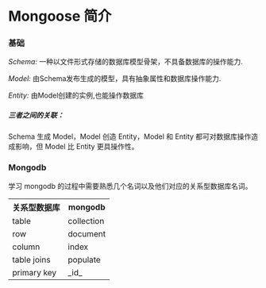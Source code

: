 # Mongoose 简介

### 基础

*Schema:* 一种以文件形式存储的数据库模型骨架，不具备数据库的操作能力.

*Model:* 由Schema发布生成的模型，具有抽象属性和数据库操作能力.

*Entity:* 由Model创建的实例,也能操作数据库

##### 三者之间的关联：
Schema 生成 Model，Model 创造 Entity，Model 和 Entity 都可对数据库操作造成影响，但 Model 比 Entity 更具操作性。

### Mongodb

学习 mongodb 的过程中需要熟悉几个名词以及他们对应的关系型数据库名词。

<table>
  <tr>
    <th>关系型数据库</th>
    <th>mongodb</th>
  </tr>
  <tr>
    <td>table</td>
    <td>collection</td>
  </tr>
  <tr>
    <td>row</td>
    <td>document</td>
  </tr>
  <tr>
    <td>column</td>
    <td>index</td>
  </tr>
  <tr>
    <td>table joins</td>
    <td>populate</td>
  </tr>
  <tr>
    <td>primary key</td>
    <td>_id_</td>
  </tr>
</table>